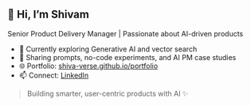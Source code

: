 ## 👋 Hi, I’m Shivam
Senior Product Delivery Manager | Passionate about AI-driven products

- 🔭 Currently exploring Generative AI and vector search
- 🧠 Sharing prompts, no-code experiments, and AI PM case studies
- 🌐 Portfolio: [shiva-verse.github.io/portfolio](https://shiva-verse.github.io/portfolio/)
- 📫 Connect: [LinkedIn](https://linkedin.com/in/shivam-aggarwal)

> Building smarter, user-centric products with AI ✨
